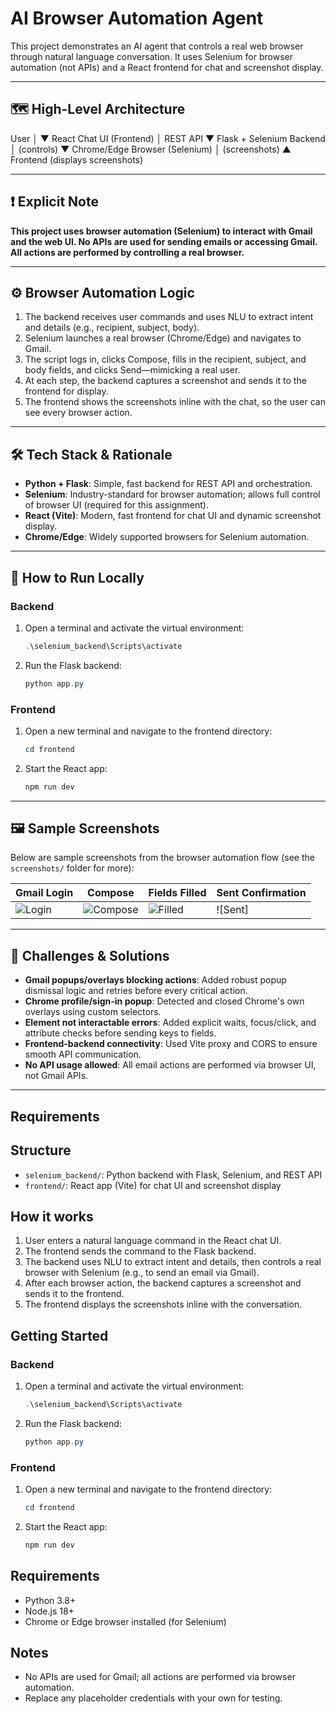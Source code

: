 
# AI Browser Automation Agent

This project demonstrates an AI agent that controls a real web browser through natural language conversation. It uses Selenium for browser automation (not APIs) and a React frontend for chat and screenshot display.

---

## 🗺️ High-Level Architecture

User
  │
  ▼
React Chat UI (Frontend)
  │  REST API
  ▼
Flask + Selenium Backend
  │  (controls)
  ▼
Chrome/Edge Browser (Selenium)
  │  (screenshots)
  ▲
Frontend (displays screenshots)

---

## ❗ Explicit Note

**This project uses browser automation (Selenium) to interact with Gmail and the web UI. No APIs are used for sending emails or accessing Gmail. All actions are performed by controlling a real browser.**

---

## ⚙️ Browser Automation Logic

1. The backend receives user commands and uses NLU to extract intent and details (e.g., recipient, subject, body).
2. Selenium launches a real browser (Chrome/Edge) and navigates to Gmail.
3. The script logs in, clicks Compose, fills in the recipient, subject, and body fields, and clicks Send—mimicking a real user.
4. At each step, the backend captures a screenshot and sends it to the frontend for display.
5. The frontend shows the screenshots inline with the chat, so the user can see every browser action.

---

## 🛠️ Tech Stack & Rationale

- **Python + Flask**: Simple, fast backend for REST API and orchestration.
- **Selenium**: Industry-standard for browser automation; allows full control of browser UI (required for this assignment).
- **React (Vite)**: Modern, fast frontend for chat UI and dynamic screenshot display.
- **Chrome/Edge**: Widely supported browsers for Selenium automation.

---

## 🚀 How to Run Locally

### Backend
1. Open a terminal and activate the virtual environment:
   ```powershell
   .\selenium_backend\Scripts\activate
   ```
2. Run the Flask backend:
   ```powershell
   python app.py
   ```

### Frontend
1. Open a new terminal and navigate to the frontend directory:
   ```powershell
   cd frontend
   ```
2. Start the React app:
   ```powershell
   npm run dev
   ```

---

## 🖼️ Sample Screenshots

Below are sample screenshots from the browser automation flow (see the `screenshots/` folder for more):

| Gmail Login | Compose | Fields Filled | Sent Confirmation |
|-------------|---------|--------------|------------------|
| ![Login](selenium_backend/screenshots/sample_login.png) | ![Compose](selenium_backend/screenshots/sample_compose.png) | ![Filled](selenium_backend/screenshots/sample_filled.png) | ![Sent] |


---

## 🧩 Challenges & Solutions

- **Gmail popups/overlays blocking actions**: Added robust popup dismissal logic and retries before every critical action.
- **Chrome profile/sign-in popup**: Detected and closed Chrome's own overlays using custom selectors.
- **Element not interactable errors**: Added explicit waits, focus/click, and attribute checks before sending keys to fields.
- **Frontend-backend connectivity**: Used Vite proxy and CORS to ensure smooth API communication.
- **No API usage allowed**: All email actions are performed via browser UI, not Gmail APIs.

---

## Requirements

## Structure
- `selenium_backend/`: Python backend with Flask, Selenium, and REST API
- `frontend/`: React app (Vite) for chat UI and screenshot display

## How it works
1. User enters a natural language command in the React chat UI.
2. The frontend sends the command to the Flask backend.
3. The backend uses NLU to extract intent and details, then controls a real browser with Selenium (e.g., to send an email via Gmail).
4. After each browser action, the backend captures a screenshot and sends it to the frontend.
5. The frontend displays the screenshots inline with the conversation.

## Getting Started

### Backend
1. Open a terminal and activate the virtual environment:
   ```powershell
   .\selenium_backend\Scripts\activate
   ```
2. Run the Flask backend:
   ```powershell
   python app.py
   ```

### Frontend
1. Open a new terminal and navigate to the frontend directory:
   ```powershell
   cd frontend
   ```
2. Start the React app:
   ```powershell
   npm run dev
   ```

## Requirements
- Python 3.8+
- Node.js 18+
- Chrome or Edge browser installed (for Selenium)

## Notes
- No APIs are used for Gmail; all actions are performed via browser automation.
- Replace any placeholder credentials with your own for testing.
